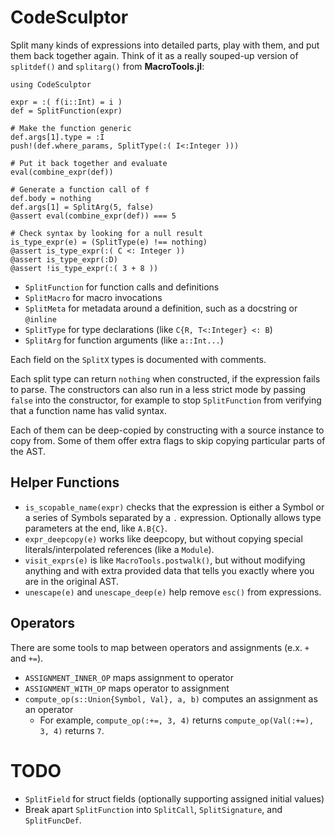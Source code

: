 # CodeSculptor

Split many kinds of expressions into detailed parts, play with them, and put them back together again.
Think of it as a really souped-up version of `splitdef()` and `splitarg()` from **MacroTools.jl**:

````
using CodeSculptor

expr = :( f(i::Int) = i )
def = SplitFunction(expr)

# Make the function generic
def.args[1].type = :I
push!(def.where_params, SplitType(:( I<:Integer )))

# Put it back together and evaluate
eval(combine_expr(def))

# Generate a function call of f
def.body = nothing
def.args[1] = SplitArg(5, false)
@assert eval(combine_expr(def)) === 5

# Check syntax by looking for a null result
is_type_expr(e) = (SplitType(e) !== nothing)
@assert is_type_expr(:( C <: Integer ))
@assert is_type_expr(:D)
@assert !is_type_expr(:( 3 + 8 ))
````

* `SplitFunction` for function calls and definitions
* `SplitMacro` for macro invocations
* `SplitMeta` for metadata around a definition, such as a docstring or `@inline`
* `SplitType` for type declarations (like `C{R, T<:Integer} <: B`)
* `SplitArg` for function arguments (like `a::Int...`)

Each field on the `SplitX` types is documented with comments.

Each split type can return `nothing` when constructed, if the expression fails to parse.
The constructors can also run in a less strict mode by passing `false` into the constructor,
    for example to stop `SplitFunction` from verifying that a function name has valid syntax.

Each of them can be deep-copied by constructing with a source instance to copy from.
Some of them offer extra flags to skip copying particular parts of the AST.

## Helper Functions

* `is_scopable_name(expr)` checks that the expression is either a Symbol or a series of Symbols separated by a `.` expression. Optionally allows type parameters at the end, like `A.B{C}`.
* `expr_deepcopy(e)` works like deepcopy, but without copying special literals/interpolated references (like a `Module`).
* `visit_exprs(e)` is like `MacroTools.postwalk()`, but without modifying anything and with extra provided data that tells you exactly where you are in the original AST.
* `unescape(e)` and `unescape_deep(e)` help remove `esc()` from expressions.

## Operators

There are some tools to map between operators and assignments (e.x. `+` and `+=`).

* `ASSIGNMENT_INNER_OP` maps assignment to operator
* `ASSIGNMENT_WITH_OP` maps operator to assignment
* `compute_op(s::Union{Symbol, Val}, a, b)` computes an assignment as an operator
  * For example, `compute_op(:+=, 3, 4)` returns `compute_op(Val(:+=), 3, 4)` returns `7`.

# TODO

* `SplitField` for struct fields (optionally supporting assigned initial values)
* Break apart `SplitFunction` into `SplitCall`, `SplitSignature`, and `SplitFuncDef`.